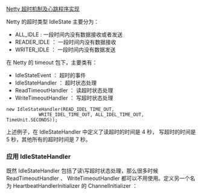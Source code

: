 [Netty 超时机制及心跳程序实现](https://www.cnblogs.com/wxd0108/p/6516199.html)

Netty 的超时类型 IdleState 主要分为：

- ALL_IDLE : 一段时间内没有数据接收或者发送
- READER_IDLE ： 一段时间内没有数据接收
- WRITER_IDLE ： 一段时间内没有数据发送

在 Netty 的 timeout 包下，主要类有：

- IdleStateEvent ： 超时的事件
- IdleStateHandler ： 超时状态处理
- ReadTimeoutHandler ： 读超时状态处理
- WriteTimeoutHandler ： 写超时状态处理

```
new IdleStateHandler(READ_IDEL_TIME_OUT,
			WRITE_IDEL_TIME_OUT, ALL_IDEL_TIME_OUT, TimeUnit.SECONDS));	
```
上述例子，在 IdleStateHandler 中定义了读超时的时间是 4 秒， 写超时的时间是 5 秒，其他所有的超时时间是 7 秒。

### 应用 IdleStateHandler

既然 IdleStateHandler 包括了读\写超时状态处理，那么很多时候 ReadTimeoutHandler 、 WriteTimeoutHandler 都可以不用使用。定义另一个名为 HeartbeatHandlerInitializer 的 ChannelInitializer ：


